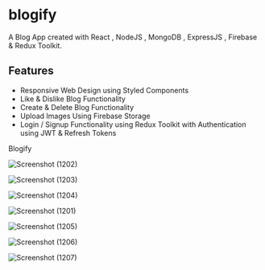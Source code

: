 # blogify
A Blog App created with React , NodeJS , MongoDB , ExpressJS , Firebase & Redux Toolkit.

## Features

- Responsive Web Design using Styled Components
- Like & Dislike Blog Functionality
- Create & Delete Blog Functionality 
- Upload Images Using Firebase Storage
- Login / Signup Functionality using Redux Toolkit with Authentication using JWT & Refresh Tokens




Blogify 


![Screenshot (1202)](https://user-images.githubusercontent.com/97434903/226575365-d88b3001-d0e8-43a5-bca3-193dce6aa1f6.png)

![Screenshot (1203)](https://user-images.githubusercontent.com/97434903/226575468-5a62858a-b014-4ffc-b73c-32b14fcc8b69.png)

![Screenshot (1204)](https://user-images.githubusercontent.com/97434903/226575521-325b8011-6efb-44de-9d6a-c37b5ec7c6dd.png)

![Screenshot (1201)](https://user-images.githubusercontent.com/97434903/226575558-1ac0c077-8510-4047-9b28-b9652e7a1847.png)

![Screenshot (1205)](https://user-images.githubusercontent.com/97434903/226575595-e0f8ca54-d90b-4099-981c-5498a4242daf.png)

![Screenshot (1206)](https://user-images.githubusercontent.com/97434903/226575772-855a5ffb-299d-4402-8b36-439c1bae2a6f.png)

![Screenshot (1207)](https://user-images.githubusercontent.com/97434903/226576178-ecf7f156-6152-4ce9-8bca-02a715fb86e2.png)

